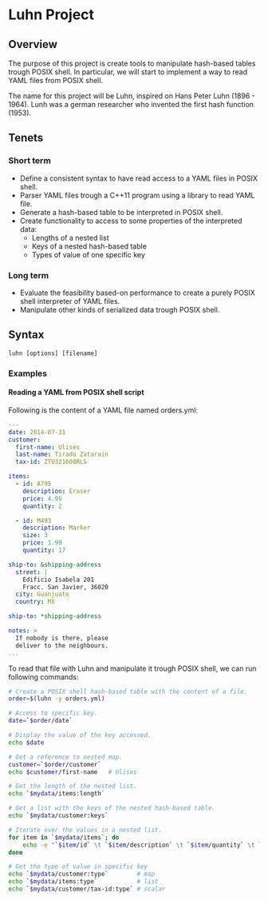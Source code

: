 # Luhn Project

## Overview

The purpose of this project is create tools to manipulate hash-based tables trough POSIX shell. In particular, we will start to implement a way to read YAML files from POSIX shell.

The name for this project will be Luhn, inspired on Hans Peter Luhn (1896 - 1964). Lunh was a german researcher who invented the first hash function (1953).

## Tenets

### Short term

* Define a consistent syntax to have read access to a YAML files in POSIX shell.
* Parser YAML files trough a C++11 program using a library to read YAML file.
* Generate a hash-based table to be interpreted in POSIX shell.
* Create functionality to access to some properties of the interpreted data:
  * Lengths of a nested list
  * Keys of a nested hash-based table
  * Types of value of one specific key

### Long term
* Evaluate the feasibility based-on performance to create a purely POSIX shell interpreter of YAML files.
* Manipulate other kinds of serialized data trough POSIX shell.

## Syntax

```
luhn [options] [filename]
```

### Examples

#### Reading a YAML from POSIX shell script

Following is the content of a YAML file named orders.yml:

```yaml
---
date: 2014-07-31
customer:
  first-name: Ulises
  last-name: Tirado Zatarain
  tax-id: ZTU321608RLS

items:
  - id: A795
    description: Eraser
    price: 4.95
    quantity: 2

  - id: M493
    description: Marker
    size: 3
    price: 1.99
    quantity: 17

ship-to: &shipping-address
  street: |
    Edificio Isabela 201
    Fracc. San Javier, 36020
  city: Guanjuato
  country: MX

ship-to: *shipping-address

notes: >
  If nobody is there, please
  deliver to the neighbours.
...
```

To read that file with Luhn and manipulate it trough POSIX shell, we can run following commands:

```sh
# Create a POSIX shell hash-based table with the content of a file.
order=$(luhn -y orders.yml)

# Access to specific key.
date=`$order/date`

# Display the value of the key accessed.
echo $date

# Get a reference to nested map.
customer=`$order/customer`
echo $customer/first-name	# Ulises

# Get the length of the nested list.
echo `$mydata/items:length`

# Get a list with the keys of the nested hash-based table.
echo `$mydata/customer:keys`

# Iterate over the values in a nested list.
for item in `$mydata/items`; do
	echo -e "`$item/id` \t `$item/description` \t `$item/quantity` \t `$item/price`"
done

# Get the type of value in specific key
echo `$mydata/customer:type`		# map
echo `$mydata/items:type`			# list
echo `$mydata/customer/tax-id:type`	# scalar

```